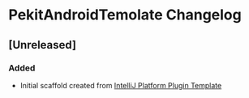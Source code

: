 <!-- Keep a Changelog guide -> https://keepachangelog.com -->

# PekitAndroidTemolate Changelog

## [Unreleased]
### Added
- Initial scaffold created from [IntelliJ Platform Plugin Template](https://github.com/JetBrains/intellij-platform-plugin-template)
